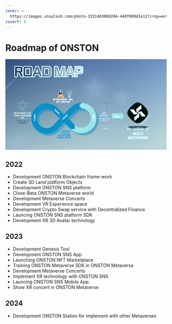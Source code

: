 ```yaml
---
cover: >-
  https://images.unsplash.com/photo-1531403009284-440f080d1e12?crop=entropy&cs=srgb&fm=jpg&ixid=MnwxOTcwMjR8MHwxfHNlYXJjaHw2fHxyb2FkbWFwfGVufDB8fHx8MTYzOTQxOTI1NQ&ixlib=rb-1.2.1&q=85
coverY: 0
---
```


# Roadmap of ONSTON

![](<../.gitbook/assets/image (1).png>)

## 2022

* Development ONSTON Blockchain frame-work
* Create 3D Land platform Objects
* Development ONSTON SNS platform
* Close-Beta ONSTON Metaverse world
* Development Metaverse Concerts
* Development VR Experience space
* Development Crypto Swap service with Decentralized Finance
* Launcing ONSTON SNS platform SDK
* Development XR 3D Avatar technology

## 2023

* Development Genesis Tool
* Development ONSTON SNS App
* Launching ONSTON NFT Marketplace
* Training ONSTON Metaverse SDK in ONSTON Metaverse
* Development Metaverse Concerts
* Implement XR technology with ONSTON SNS
* Launcing ONSTON SNS Mobile App.
* Show XR concert in ONSTON Metaverse

## 2024

* Development ONSTON Station for implement with other Metaverses

